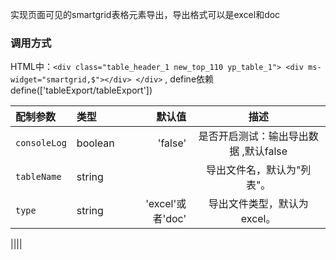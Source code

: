 实现页面可见的smartgrid表格元素导出，导出格式可以是excel和doc 
### 调用方式  
HTML中：`<div class="table_header_1 new_top_110 yp_table_1">
             <div ms-widget="smartgrid,$"></div>
        </div>` ,
define依赖define(['tableExport/tableExport'])  

| 配制参数 |  类型| 默认值 |  描述  |
| :-- | :-- | ----:| :--: |
|`consoleLog`|boolean|'false'|是否开启测试：输出导出数据 ,默认false|
|`tableName`|string|  |导出文件名，默认为"列表"。|
|`type`|string| 'excel'或者'doc' |导出文件类型，默认为excel。|

||||